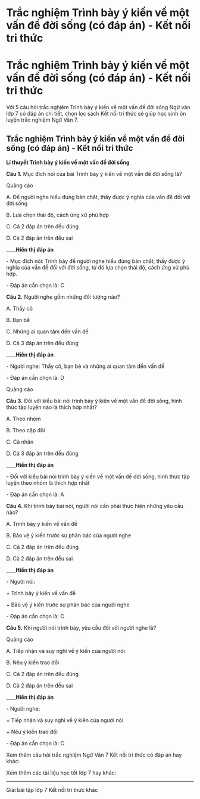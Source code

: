 # Trắc nghiệm Trình bày ý kiến về một vấn đề đời sống (có đáp án) - Kết nối tri thức

# Trắc nghiệm Trình bày ý kiến về một vấn đề đời sống (có đáp án) - Kết nối tri thức

Với 5 câu hỏi trắc nghiệm Trình bày ý kiến về một vấn đề đời sống Ngữ văn lớp 7 có đáp án chi tiết, chọn lọc sách Kết nối tri thức sẽ giúp học sinh ôn luyện trắc nghiệm Ngữ Văn 7.

## Trắc nghiệm Trình bày ý kiến về một vấn đề đời sống (có đáp án) - Kết nối tri thức

**Lí thuyết Trình bày ý kiến về một vấn đề đời sống**

**Câu 1.** Mục đích nói của bài Trình bày ý kiến về một vấn đề đời sống là?

Quảng cáo

A. Để người nghe hiểu đúng bản chất, thấy được ý nghĩa của vấn đề đối với đời sống

B. Lựa chọn thái độ, cách ứng xử phù hợp

C. Cả 2 đáp án trên đều đúng

D. Cả 2 đáp án trên đều sai

____**Hiển thị đáp án**

\- Mục đích nói: Trình bày để người nghe hiểu đúng bản chất, thấy được ý nghĩa của vấn đề đối với đời sống, từ đó lựa chọn thái độ, cách ứng xử phù hợp.

\- Đáp án cần chọn là: C

**Câu 2.** Người nghe gồm những đối tượng nào?

A. Thầy cô

B. Bạn bề

C. Những ai quan tâm đến vấn đề

D. Cả 3 đáp án trên đều đúng

____**Hiển thị đáp án**

\- Người nghe: Thầy cô, bạn bè và những ai quan tâm đến vấn đề

\- Đáp án cần chọn là: D

Quảng cáo

**Câu 3.** Đối với kiểu bài nói trình bày ý kiến về một vấn đề đời sống, hình thức tập luyện nào là thích hợp nhất?

A. Theo nhóm

B. Theo cặp đôi

C. Cá nhân

D. Cả 3 đáp án trên đều đúng

____**Hiển thị đáp án**

\- Đối với kiểu bài nói trình bày ý kiến về một vấn đề đời sống, hình thức tập luyện theo nhóm là thích hợp nhất

\- Đáp án cần chọn là: A

**Câu 4.** Khi trình bày bài nói, người nói cần phải thực hiện những yêu cầu nào?

A. Trình bày ý kiến về vấn đề

B. Bảo vệ ý kiến trước sự phản bác của người nghe

C. Cả 2 đáp án trên đều đúng

D. Cả 2 đáp án trên đều sai

____**Hiển thị đáp án**

\- Người nói:

\+ Trình bày ý kiến về vấn đề

\+ Bảo vệ ý kiến trước sự phản bác của người nghe

\- Đáp án cần chọn là: C

**Câu 5.** Khi người nói trình bày, yêu cầu đối với người nghe là?

Quảng cáo

A. Tiếp nhận và suy nghĩ về ý kiến của người nói

B. Nêu ý kiến trao đổi

C. Cả 2 đáp án trên đều đúng

D. Cả 2 đáp án trên đều sai

____**Hiển thị đáp án**

\- Người nghe:

\+ Tiếp nhận và suy nghĩ về ý kiến của người nói

\+ Nêu ý kiến trao đổi

\- Đáp án cần chọn là: C

Xem thêm câu hỏi trắc nghiệm Ngữ Văn 7 Kết nối tri thức có đáp án hay khác:

Xem thêm các tài liệu học tốt lớp 7 hay khác:

* * *

Giải bài tập lớp 7 Kết nối tri thức khác
